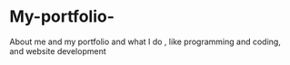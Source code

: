 # My-portfolio-
About me and my portfolio and what I do , like programming and coding, and website development 
